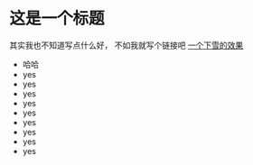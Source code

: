 这是一个标题
======

其实我也不知道写点什么好，
不如我就写个链接吧 [一个下雪的效果](snow.html)

* 哈哈
* yes
* yes
* yes
* yes
* yes
* yes
* yes
* yes
* yes
